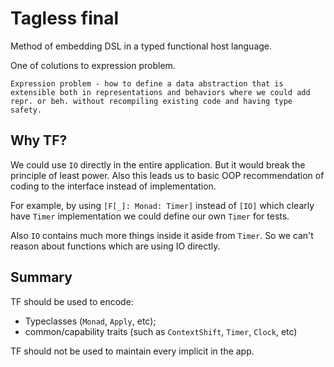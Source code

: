 # Tagless final

Method of embedding DSL in a typed functional host language.

One of colutions to expression problem.

```
Expression problem - how to define a data abstraction that is extensible both in representations and behaviors where we could add repr. or beh. without recompiling existing code and having type safety.
```

## Why TF?

We could use `IO` directly in the entire application. But it would break the principle of least power. Also this leads us to basic OOP recommendation of coding to the interface instead of implementation.

For example, by using `[F[_]: Monad: Timer]` instead of `[IO]` which clearly have `Timer` implementation we could define our own `Timer` for tests.

Also `IO` contains much more things inside it aside from `Timer`. So we can't reason about functions which are using IO directly.

## Summary

TF should be used to encode:
  - Typeclasses (`Monad`, `Apply`, etc); 
  - common/capability traits (such as `ContextShift`, `Timer`, `Clock`, etc)

TF should not be used to maintain every implicit in the app.
